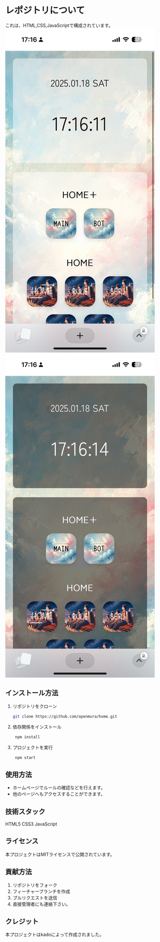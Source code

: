 # レポジトリについて
これは、HTML,CSS,JavaScriptで構成されています。
![モックアップ](images/screenshot1.png)
![モックアップ](images/screenshot2.png)
## インストール方法
1. リポジトリをクローン
   ```bash
   git clone https://github.com/openmura/home.git
2. 依存関係をインストール
   ```bash
    npm install
3. プロジェクトを実行
   ```bash
    npm start
## 使用方法
- ホームページでルールの確認などを行えます。
- 他のページへもアクセスすることができます。
## 技術スタック
HTML5
CSS3
JavaScript
## ライセンス
本プロジェクトはMITライセンスで公開されています。
## 貢献方法
1. リポジトリをフォーク
2. フィーチャーブランチを作成
3. プルリクエストを送信
4. 直接管理者にも連絡下さい。
## クレジット
本プロジェクトはkadoによって作成されました。

